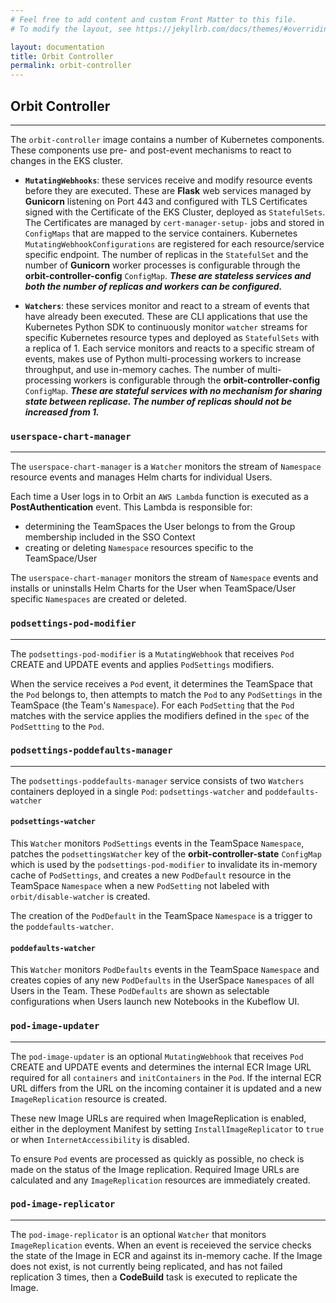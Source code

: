 ```yaml
---
# Feel free to add content and custom Front Matter to this file.
# To modify the layout, see https://jekyllrb.com/docs/themes/#overriding-theme-defaults

layout: documentation
title: Orbit Controller
permalink: orbit-controller
---
```

## Orbit Controller

---
The `orbit-controller` image contains a number of Kubernetes components. These components use pre- and post-event mechanisms to react to changes in the EKS cluster.

- __`MutatingWebhooks`__: these services receive and modify resource events before they are executed. These are __Flask__ web services managed by __Gunicorn__ listening on Port 443 and configured with TLS Certificates signed with the Certificate of the EKS Cluster, deployed as `StatefulSets`. The Certificates are managed by `cert-manager-setup-` jobs and stored in `ConfigMaps` that are mapped to the service containers. Kubernetes `MutatingWebhookConfigurations` are registered for each resource/service specific endpoint. The number of replicas in the `StatefulSet` and the number of __Gunicorn__ worker processes is configurable through the __orbit-controller-config__ `ConfigMap`. __*These are stateless services and both the number of replicas and workers can be configured.*__

- __`Watchers`__: these services monitor and react to a stream of events that have already been executed. These are CLI applications that use the Kubernetes Python SDK to continuously monitor `watcher` streams for specific Kubernetes resource types and deployed as `StatefulSets` with a replica of 1. Each service monitors and reacts to a specific stream of events, makes use of Python multi-processing workers to increase throughput, and use in-memory caches. The number of multi-processing workers is configurable through the __orbit-controller-config__ `ConfigMap`. __*These are stateful services with no mechanism for sharing state between replicase. The number of replicas should not be increased from 1.*__

### `userspace-chart-manager`

---
The `userspace-chart-manager` is a `Watcher` monitors the stream of `Namespace` resource events and manages Helm charts for individual Users.

Each time a User logs in to Orbit an `AWS Lambda` function is executed as a __PostAuthentication__ event. This Lambda is responsible for:

- determining the TeamSpaces the User belongs to from the Group membership included in the SSO Context
- creating or deleting `Namespace` resources specific to the TeamSpace/User

The `userspace-chart-manager` monitors the stream of `Namespace` events and installs or uninstalls Helm Charts for the User when TeamSpace/User specific `Namespaces` are created or deleted.

### `podsettings-pod-modifier`

---
The `podsettings-pod-modifier` is a `MutatingWebhook` that receives `Pod` CREATE and UPDATE events and applies `PodSettings` modifiers.

When the service receives a `Pod` event, it determines the TeamSpace that the `Pod` belongs to, then attempts to match the `Pod` to any `PodSettings` in the TeamSpace (the Team's `Namespace`). For each `PodSetting` that the `Pod` matches with the service applies the modifiers defined in the `spec` of the `PodSettting` to the `Pod`.

### `podsettings-poddefaults-manager`

---
The `podsettings-poddefaults-manager` service consists of two `Watchers` containers deployed in a single `Pod`: `podsettings-watcher` and `poddefaults-watcher`

#### `podsettings-watcher`

This `Watcher` monitors `PodSettings` events in the TeamSpace `Namespace`, patches the `podsettingsWatcher` key of the __orbit-controller-state__ `ConfigMap` which is used by the `podsettings-pod-modifier` to invalidate its in-memory cache of `PodSettings`, and creates a new `PodDefault` resource in the TeamSpace `Namespace` when a new `PodSetting` not labeled with `orbit/disable-watcher` is created.

The creation of the `PodDefault` in the TeamSpace `Namespace` is a trigger to the `poddefaults-watcher`.

#### `poddefaults-watcher`

This `Watcher` monitors `PodDefaults` events in the TeamSpace `Namespace` and creates copies of any new `PodDefaults` in the UserSpace `Namespaces` of all Users in the Team. These `PodDefaults` are shown as selectable configurations when Users launch new Notebooks in the Kubeflow UI.

### `pod-image-updater`

---
The `pod-image-updater` is an optional `MutatingWebhook` that receives `Pod` CREATE and UPDATE events and determines the internal ECR Image URL required for all `containers` and `initContainers` in the `Pod`. If the internal ECR URL differs from the URL on the incoming container it is updated and a new `ImageReplication` resource is created.

These new Image URLs are required when ImageReplication is enabled, either in the deployment Manifest by setting `InstallImageReplicator` to `true` or when `InternetAccessibility` is disabled.

To ensure `Pod` events are processed as quickly as possible, no check is made on the status of the Image replication. Required Image URLs are calculated and any `ImageReplication` resources are immediately created.

### `pod-image-replicator`

---
The `pod-image-replicator` is an optional `Watcher` that monitors `ImageReplication` events. When an event is receieved the service checks the state of the Image in ECR and against its in-memory cache. If the Image does not exist, is not currently being replicated, and has not failed replication 3 times, then a __CodeBuild__ task is executed to replicate the Image.